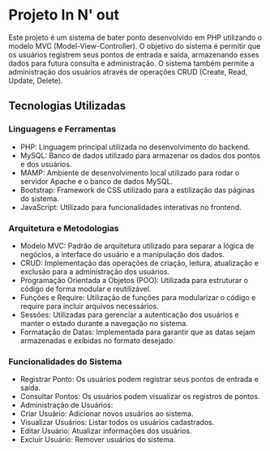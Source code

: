 <h1>Projeto In N' out</h1>

<p>Este projeto é um sistema de bater ponto desenvolvido em PHP utilizando o modelo MVC (Model-View-Controller). 
  O objetivo do sistema é permitir que os usuários registrem seus pontos de entrada e saída, armazenando esses dados 
  para futura consulta e administração. O sistema também permite a administração dos usuários através de operações
  CRUD (Create, Read, Update, Delete).</p>

<h2>Tecnologias Utilizadas</h2>
<h3>Linguagens e Ferramentas</h3>
<ul>
  <li>PHP: Linguagem principal utilizada no desenvolvimento do backend.</li>
  <li>MySQL: Banco de dados utilizado para armazenar os dados dos pontos e dos usuários.</li>
  <li>MAMP: Ambiente de desenvolvimento local utilizado para rodar o servidor Apache e o banco de dados MySQL.</li>
  <li>Bootstrap: Framework de CSS utilizado para a estilização das páginas do sistema.</li>
  <li>JavaScript: Utilizado para funcionalidades interativas no frontend.</li>
</ul>

<h3>Arquitetura e Metodologias</h3>
<ul>
  <li>Modelo MVC: Padrão de arquitetura utilizado para separar a lógica de negócios, a interface do usuário e a manipulação dos dados.</li>
  <li>CRUD: Implementação das operações de criação, leitura, atualização e exclusão para a administração dos usuários.</li>
  <li>Programação Orientada a Objetos (POO): Utilizada para estruturar o código de forma modular e reutilizável.</li>
  <li>Funções e Require: Utilização de funções para modularizar o código e require para incluir arquivos necessários.</li>
  <li>Sessões: Utilizadas para gerenciar a autenticação dos usuários e manter o estado durante a navegação no sistema.</li>
  <li>Formatação de Datas: Implementada para garantir que as datas sejam armazenadas e exibidas no formato desejado.</li>
</ul>

<h3>Funcionalidades do Sistema</h3>

<ul>
  <li>Registrar Ponto: Os usuários podem registrar seus pontos de entrada e saída.</li>
  <li>Consultar Pontos: Os usuários podem visualizar os registros de pontos.</li>
  <li>Administração de Usuários:</li>
  <li>Criar Usuário: Adicionar novos usuários ao sistema.</li>
  <li>Visualizar Usuários: Listar todos os usuários cadastrados.</li>
  <li>Editar Usuário: Atualizar informações dos usuários.</li>
  <li>Excluir Usuário: Remover usuários do sistema.</li>
</ul>















